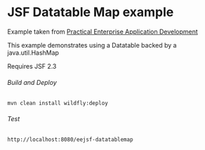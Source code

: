 JSF Datatable Map example
=====================================
Example taken from [Practical Enterprise Application Development](http://www.itbuzzpress.com/ebooks/java-ee-7-development-on-wildfly.html)

This example demonstrates using a Datatable backed by a java.util.HashMap

Requires JSF 2.3

###### Build and Deploy
```shell
mvn clean install wildfly:deploy
```

###### Test
```shell
http://localhost:8080/eejsf-datatablemap
```
